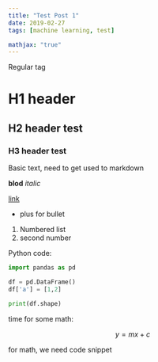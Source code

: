```yaml
---
title: "Test Post 1"
date: 2019-02-27
tags: [machine learning, test]

mathjax: "true"
---
```


Regular tag

# H1 header

## H2 header test

### H3 header test

Basic text, need to get used to markdown

**blod**
*italic*

[link](www.github.com/adivarma27)


+ plus for bullet


1. Numbered list
2. second number


Python code:
```python
import pandas as pd 

df = pd.DataFrame()
df['a'] = [1,2]

print(df.shape)
```

time for some math:

$$y=mx+c$$


for math, we need code snippet